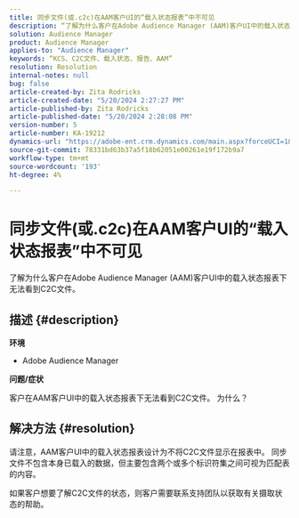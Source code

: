 ```yaml
---
title: 同步文件(或.c2c)在AAM客户UI的“载入状态报表”中不可见
description: “了解为什么客户在Adobe Audience Manager (AAM)客户UI中的载入状态报表下无法看到C2C文件。”
solution: Audience Manager
product: Audience Manager
applies-to: "Audience Manager"
keywords: “KCS、C2C文件、载入状态、报告、AAM”
resolution: Resolution
internal-notes: null
bug: false
article-created-by: Zita Rodricks
article-created-date: "5/20/2024 2:27:27 PM"
article-published-by: Zita Rodricks
article-published-date: "5/20/2024 2:28:08 PM"
version-number: 5
article-number: KA-19212
dynamics-url: "https://adobe-ent.crm.dynamics.com/main.aspx?forceUCI=1&pagetype=entityrecord&etn=knowledgearticle&id=6bf7190f-b516-ef11-9f8a-6045bd026dc7"
source-git-commit: 78331bd63b37a5f18b62051e00261e19f172b9a7
workflow-type: tm+mt
source-wordcount: '193'
ht-degree: 4%

---
```


# 同步文件(或.c2c)在AAM客户UI的“载入状态报表”中不可见


了解为什么客户在Adobe Audience Manager (AAM)客户UI中的载入状态报表下无法看到C2C文件。

## 描述 {#description}


<b>环境</b>

- Adobe Audience Manager

<b>问题/症状</b>

客户在AAM客户UI中的载入状态报表下无法看到C2C文件。 为什么？


## 解决方法 {#resolution}


请注意，AAM客户UI中的载入状态报表设计为不将C2C文件显示在报表中。 同步文件不包含本身已载入的数据，但主要包含两个或多个标识符集之间可视为匹配表的内容。

如果客户想要了解C2C文件的状态，则客户需要联系支持团队以获取有关摄取状态的帮助。
